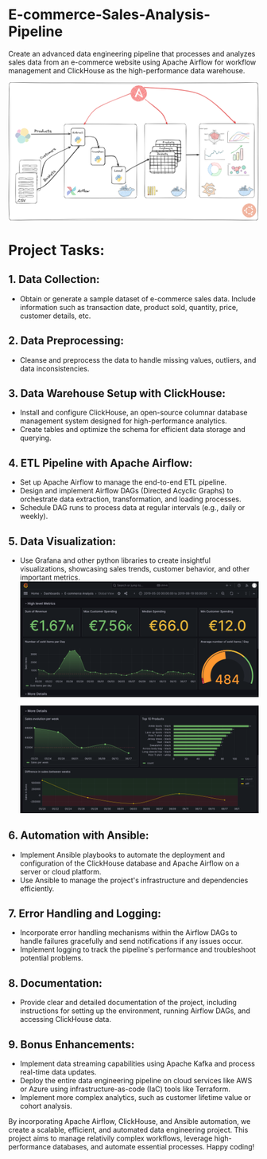 # E-commerce-Sales-Analysis-Pipeline
Create an advanced data engineering pipeline that processes and analyzes sales data from an e-commerce website using Apache Airflow for workflow management and ClickHouse as the high-performance data warehouse.

![Global Architecture](./images/architecture.png)

# Project Tasks:
## 1. Data Collection:
- Obtain or generate a sample dataset of e-commerce sales data. Include information such as transaction date, product sold, quantity, price, customer details, etc.
## 2. Data Preprocessing:
- Cleanse and preprocess the data to handle missing values, outliers, and data inconsistencies.
## 3. Data Warehouse Setup with ClickHouse:
- Install and configure ClickHouse, an open-source columnar database management system designed for high-performance analytics.
- Create tables and optimize the schema for efficient data storage and querying.
## 4. ETL Pipeline with Apache Airflow:
- Set up Apache Airflow to manage the end-to-end ETL pipeline.
- Design and implement Airflow DAGs (Directed Acyclic Graphs) to orchestrate data extraction, transformation, and loading processes.
- Schedule DAG runs to process data at regular intervals (e.g., daily or weekly).
## 5. Data Visualization:
- Use Grafana and other python libraries to create insightful visualizations, showcasing sales trends, customer behavior, and other important metrics.
  ![dashboard-1](./images/dashboard-1.png)
  
  ![dashboard-2](./images/dashboard-2.png)
## 6. Automation with Ansible:
- Implement Ansible playbooks to automate the deployment and configuration of the ClickHouse database and Apache Airflow on a server or cloud platform.
- Use Ansible to manage the project's infrastructure and dependencies efficiently.
## 7. Error Handling and Logging:
- Incorporate error handling mechanisms within the Airflow DAGs to handle failures gracefully and send notifications if any issues occur.
- Implement logging to track the pipeline's performance and troubleshoot potential problems.
## 8. Documentation:
- Provide clear and detailed documentation of the project, including instructions for setting up the environment, running Airflow DAGs, and accessing ClickHouse data.

## 9. Bonus Enhancements:
- Implement data streaming capabilities using Apache Kafka and process real-time data updates.
- Deploy the entire data engineering pipeline on cloud services like AWS or Azure using infrastructure-as-code (IaC) tools like Terraform.
- Implement more complex analytics, such as customer lifetime value or cohort analysis.

By incorporating Apache Airflow, ClickHouse, and Ansible automation, we create a scalable, efficient, and automated data engineering project. This project aims to manage relativily complex workflows, leverage high-performance databases, and automate essential processes. Happy coding!
